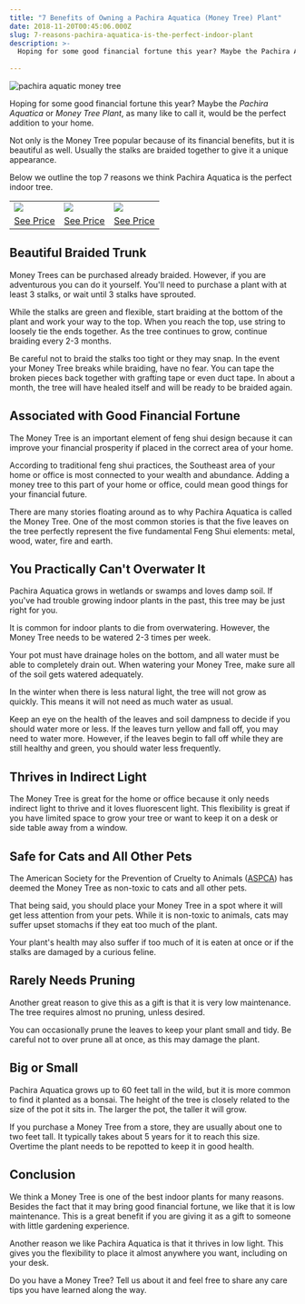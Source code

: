 ```yaml
---
title: "7 Benefits of Owning a Pachira Aquatica (Money Tree) Plant"
date: 2018-11-20T00:45:06.000Z
slug: 7-reasons-pachira-aquatica-is-the-perfect-indoor-plant
description: >-
  Hoping for some good financial fortune this year? Maybe the Pachira Aquatica or Money Tree Plant, as many like to call it, would be the perfect addition to your home.
  
---
```


![pachira aquatic money tree](https://www.doorwaysmagazine.com/wp-content/uploads/pachira_aquatic_money_tree-300x300.jpg)

Hoping for some good financial fortune this year? Maybe the _Pachira Aquatica_ or _Money Tree Plant_, as many like to call it, would be the perfect addition to your home.





Not only is the Money Tree popular because of its financial benefits, but it is beautiful as well. Usually the stalks are braided together to give it a unique appearance.





Below we outline the top 7 reasons we think Pachira Aquatica is the perfect indoor tree.


<table class="tc mb3">
<tr><td><a href="http://amzn.com/B01EK52S5K?tag=doorways-20" ref="nofollow" target="_blank"><img src="https://www.doorwaysmagazine.com/wp-content/uploads/pachira_aquatic_money_tree-150x150.jpg"></td>
<td><a href="http://amzn.com/B0000DGFAC?tag=doorways-20" ref="nofollow" target="_blank"><img src="http://www.doorwaysmagazine.com/wp-content/uploads/money_tree_bonsai-150x150.jpg"></a></td>
<td><a href="http://amzn.com/B000N1HYPU?tag=doorways-20" ref="nofollow" target="_blank"><img src="http://www.doorwaysmagazine.com/wp-content/uploads/traditional_money_tree-150x150.jpg"></a></td></tr>
<tr><td><a href="http://amzn.com/B01EK52S5K?tag=doorways-20" ref="nofollow" target="_blank" class="btn">See Price</a></td>
<td><a href="http://amzn.com/B0000DGFAC?tag=doorways-20" ref="nofollow" target="_blank" class="btn">See Price</a></td>
<td><a href="http://amzn.com/B000N1HYPU?tag=doorways-20" ref="nofollow" target="_blank" class="btn">See Price</a></td>
</tr>
</table>



## Beautiful Braided Trunk



Money Trees can be purchased already braided. However, if you are adventurous you can do it yourself. You'll need to purchase a plant with at least 3 stalks, or wait until 3 stalks have sprouted. 

While the stalks are green and flexible, start braiding at the bottom of the plant and work your way to the top. When you reach the top, use string to loosely tie the ends together. As the tree continues to grow, continue braiding every 2-3 months.

Be careful not to braid the stalks too tight or they may snap. In the event your Money Tree breaks while braiding, have no fear. You can tape the broken pieces back together with grafting tape or even duct tape. In about a month, the tree will have healed itself and will be ready to be braided again.



## Associated with Good Financial Fortune



The Money Tree is an important element of feng shui design because it can improve your financial prosperity if placed in the correct area of your home.

According to traditional feng shui practices, the Southeast area of your home or office is most connected to your wealth and abundance. Adding a money tree to this part of your home or office, could mean good things for your financial future.

There are many stories floating around as to why Pachira Aquatica is called the Money Tree. One of the most common stories is that the five leaves on the tree perfectly represent the five fundamental Feng Shui elements: metal, wood, water, fire and earth.



## You Practically Can't Overwater It



Pachira Aquatica grows in wetlands or swamps and loves damp soil. If you've had trouble growing indoor plants in the past, this tree may be just right for you.

It is common for indoor plants to die from overwatering. However, the Money Tree needs to be watered 2-3 times per week.

Your pot must have drainage holes on the bottom, and all water must be able to completely drain out. When watering your Money Tree, make sure all of the soil gets watered adequately.

In the winter when there is less natural light, the tree will not grow as quickly. This means it will not need as much water as usual. 

Keep an eye on the health of the leaves and soil dampness to decide if you should water more or less. If the leaves turn yellow and fall off, you may need to water more. However, if the leaves begin to fall off while they are still healthy and green, you should water less frequently.



## Thrives in Indirect Light



The Money Tree is great for the home or office because it only needs indirect light to thrive and it loves fluorescent light. This flexibility is great if you have limited space to grow your tree or want to keep it on a desk or side table away from a window.



## Safe for Cats and All Other Pets



The American Society for the Prevention of Cruelty to Animals ([ASPCA](https://www.aspca.org/)) has deemed the Money Tree as non-toxic to cats and all other pets.

That being said, you should place your Money Tree in a spot where it will get less attention from your pets. While it is non-toxic to animals, cats may suffer upset stomachs if they eat too much of the plant. 

Your plant's health may also suffer if too much of it is eaten at once or if the stalks are damaged by a curious feline.



## Rarely Needs Pruning



Another great reason to give this as a gift is that it is very low maintenance. The tree requires almost no pruning, unless desired.

You can occasionally prune the leaves to keep your plant small and tidy. Be careful not to over prune all at once, as this may damage the plant.



## Big or Small



Pachira Aquatica grows up to 60 feet tall in the wild, but it is more common to find it planted as a bonsai. The height of the tree is closely related to the size of the pot it sits in. The larger the pot, the taller it will grow. 

If you purchase a Money Tree from a store, they are usually about one to two feet tall. It typically takes about 5 years for it to reach this size. Overtime the plant needs to be repotted to keep it in good health.



## Conclusion



We think a Money Tree is one of the best indoor plants for many reasons. Besides the fact that it may bring good financial fortune, we like that it is low maintenance. This is a great benefit if you are giving it as a gift to someone with little gardening experience.

Another reason we like Pachira Aquatica is that it thrives in low light. This gives you the flexibility to place it almost anywhere you want, including on your desk.

Do you have a Money Tree? Tell us about it and feel free to share any care tips you have learned along the way.
